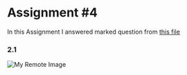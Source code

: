 # Assignment #4
In this Assignment I answered marked question from [this file](https://github.com/MeysamAgah/Graph-Machine-Learning-SBU-4012/blob/main/Assignments%20and%20Homeworks/Assignment%234/CS224W_Winter2223_HW1.pdf)
### 2.1
![My Remote Image]([https://www.dropbox.com/s/.../my-remote-image.jpg?dl=0](https://raw.githubusercontent.com/MeysamAgah/Graph-Machine-Learning-SBU-4012/main/Assignments%20and%20Homeworks/Assignment%234/2.1.png))




